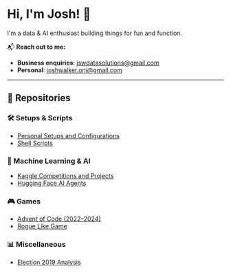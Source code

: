 # Hi, I'm Josh! 👋

I'm a data & AI enthusiast building things for fun and function.

📬 **Reach out to me:**

- **Business enquiries**: [jswdatasolutions@gmail.com](mailto:jswdatasolutions@gmail.com)  
- **Personal**: [joshwalker.oni@gmail.com](mailto:joshwalker.oni@gmail.com)

---

## 📁 Repositories

### 🛠️ Setups & Scripts
- [Personal Setups and Configurations](https://github.com/jswalker-data/Setup)
- [Shell Scripts](https://github.com/jswalker-data/shell_scripts)

### 🤖 Machine Learning & AI
- [Kaggle Competitions and Projects](https://github.com/jswalker-data/Kaggle)
- [Hugging Face AI Agents](https://github.com/jswalker-data/HuggingFace)

### 🎮 Games
- [Advent of Code (2022–2024)](https://github.com/jswalker-data/AdventOfCode)
- [Rogue Like Game](https://github.com/jswalker-data/Rogue-Like-Game)

### 📊 Miscellaneous
- [Election 2019 Analysis](https://github.com/jswalker-data/Election2019)



<!--
**jswalker-data/jswalker-data** is a ✨ _special_ ✨ repository because its `README.md` (this file) appears on your GitHub profile.

Here are some ideas to get you started:

- 🔭 I’m currently working on ...
- 🌱 I’m currently learning ...
- 👯 I’m looking to collaborate on ...
- 🤔 I’m looking for help with ...
- 💬 Ask me about ...
- 📫 How to reach me: ...
- 😄 Pronouns: ...
- ⚡ Fun fact: ...
-->
